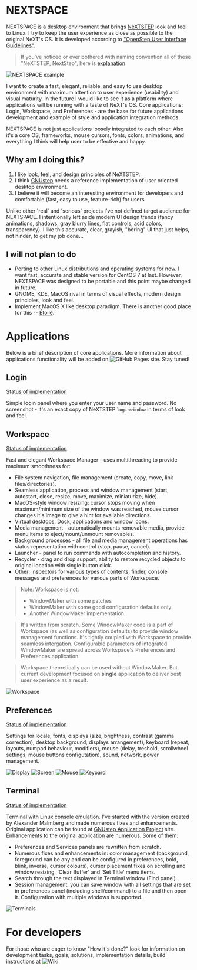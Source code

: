 # NEXTSPACE

NEXTSPACE is a desktop environment that brings [NeXTSTEP](https://en.wikipedia.org/wiki/NeXTSTEP) look and feel to Linux. I try to keep the user experience as close as possible to the original NeXT's OS. It is developed according to ["OpenStep User Interface Guidelines"](http://www.gnustep.org/resources/documentation/OpenStepUserInterfaceGuidelines.pdf).
> If you've noticed or ever bothered with naming convention all of these "NeXTSTEP, NextStep", here is [explanation](Documentation/OpenStep%20Confusion.md).

![NEXTSPACE example](Documentation/NEXTSPACE_Screenshot.png)

I want to create a fast, elegant, reliable, and easy to use desktop environment with maximum attention to user experience (usability) and visual maturity. In the future I would like to see it as a platform where applications will be running with a taste of NeXT's OS. Core applications: Login, Workspace, and Preferences - are the base for future applications development and example of style and application integration methods.

NEXTSPACE is not just applications loosely integrated to each other. Also it's a core OS, frameworks, mouse cursors, fonts, colors, animations, and everything I think will help user to be effective and happy.

## Why am I doing this?
1. I like look, feel, and design principles of NeXTSTEP.
2. I think [GNUstep](http://www.gnustep.org) needs a reference implementation of user oriented desktop environment.
3. I believe it will become an interesting environment for developers and comfortable (fast, easy to use, feature-rich) for users.

Unlike other 'real' and 'serious' projects I've not defined target audience for NEXTSPACE. I intentionally left aside modern UI design trends (fancy animations, shadows, gray blurry lines, flat controls, acid colors, transparency). I like this accurate, clear, grayish, "boring" UI that just helps, not hinder, to get my job done...

## I will not plan to do
* Porting to other Linux distributions and operating systems for now. I want fast, accurate and stable version for CentOS 7 at last. However, NEXTSPACE was designed to be portable and this point maybe changed in future.
* GNOME, KDE, MacOS rival in terms of visual effects, modern design principles, look and feel.
* Implement MacOS X like desktop paradigm. There is another good place for this -- [Étoilé](http://etoileos.com).

# Applications
Below is a brief description of core applications. More information about applications functionality will be added on ![GitHub Pages site](https://trunkmaster.github.io/nextspace/). Stay tuned!

## Login
[Status of implementation](https://github.com/trunkmaster/nextspace/projects/6)

Simple login panel where you enter your user name and password. No screenshot - it's an exact copy of NeXTSTEP `loginwindow` in terms of look and feel.

## Workspace
[Status of implementation](https://github.com/trunkmaster/nextspace/projects/4)

Fast and elegant Workspace Manager - uses multithreading to provide maximum smoothness for:
* File system navigation, file management (create, copy, move, link files/directories).
* Seamless application, process and window management (start, autostart, close, resize, move, maximize, miniaturize, hide).
* MacOS-style window resizing: cursor stops moving when maximum/minimum size of the window was reached, mouse cursor changes it's image to give a hint for available directions.
* Virtual desktops, Dock, applications and window icons.
* Media management - automatically mounts removable media, provide menu items to eject/mount/unmount removables.
* Background processes - all file and media management operations has status representation with control (stop, pause, cancel).
* Launcher - panel to run commands with autocompletion and history.
* Recycler - drag and drop support, ability to restore recycled objects to original location with single button click.
* Other: inspectors for various types of contents, finder, console messages and preferences for various parts of Workspace.
> Note: Workspace is not:
> * WindowMaker with some patches
> * WindowMaker with some good configuration defaults only
> * Another WindowMaker implementation.

> It's written from scratch. Some WindowMaker code is a part of Workspace (as well as configuration defaults) to provide window management functions. It's tightly coupled with Workspace to provide seamless intergation. Configurable parameters of integrated WindowMaker are spread across Workspace's Preferences and Preferences application.

> Workspace theoretically can be used without WindowMaker. But current development focused on **single** application to deliver best user experience as a result.

![Workspace](Documentation/Workspace.png)

## Preferences
[Status of implementation](https://github.com/trunkmaster/nextspace/projects/2)

Settings for locale, fonts, displays (size, brightness, contrast (gamma correction), desktop background, displays arrangement), keyboard (repeat, layouts, numpad behaviour, modifiers), mouse (delay, treshold, scrollwheel settings, mouse buttons configutation), sound, network, power management.

![Display](Documentation/Preferences-Display.png) ![Screen](Documentation/Preferences-Screen.png) 
![Mouse](Documentation/Preferences-Mouse.png) ![Keypard](Documentation/Preferences-Keyboard.png)

## Terminal
[Status of implementation](https://github.com/trunkmaster/nextspace/projects/3)

Terminal with Linux console emulation. I've started with the version created by Alexander Malmberg and made numerous fixes and enhancements. Original application can be found at [GNUstep Application Project](http://www.nongnu.org/gap/terminal/index.html) site. Enhancements to the original application are numerous. Some of them:
* Preferences and Services panels are rewritten from scratch.
* Numerous fixes and enhancements in: color management (background, foreground can be any and can be configured in preferences, bold, blink, inverse, cursor colours), cursor placement fixes on scrolling and window resizing, 'Clear Buffer' and 'Set Title' menu items.
* Search through the text displayed in Terminal window (Find panel).
* Session management: you can save window with all settings that are set in preferences panel (including shell/command) to a file and then open it. Configuration with multiple windows is supported.

![Terminals](Documentation/Terminals.png)

# For developers
For those who are eager to know "How it's done?" look for information on development tasks, goals, solutions, implementation details, build instructions at ![Wiki](https://github.com/trunkmaster/nextspace/wiki)
